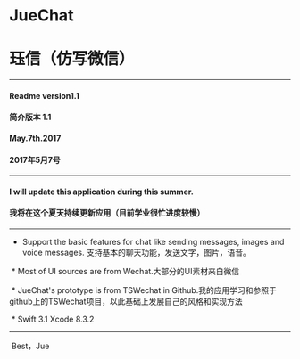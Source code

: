 # JueChat
# 珏信（仿写微信）
****
 #### Readme version1.1
 #### 简介版本 1.1
 #### May.7th.2017
 #### 2017年5月7号
 ****
 #### I will update this application during this summer.
 #### 我将在这个夏天持续更新应用（目前学业很忙进度较慢）
 ****
  * Support the basic features for chat like sending messages, images and voice messages. 支持基本的聊天功能，发送文字，图片，语音。
  
  * Most of UI sources are from Wechat.大部分的UI素材来自微信
  
  * JueChat's prototype is from TSWechat in Github.我的应用学习和参照于github上的TSWechat项目，以此基础上发展自己的风格和实现方法
  
  * Swift 3.1 Xcode 8.3.2
  ****
  Best，Jue

